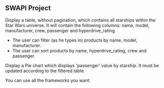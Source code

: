 SWAPI Project
-------------

Display a table, without pagination, which contains all starships within 
the Star Wars universe. It will contain the following columns: name, model, 
manufacturer, crew, passenger and hyperdrive_rating. 

 - The user can filter (as he types in) products by name, model, manufacturer. 
 - The user can sort products by name, hyperdrive_rating, crew and passenger.

Display a Pie chart which displays 'passenger' value by starship. It must be 
updated according to the filtered table.

You can use all the frameworks you want.
